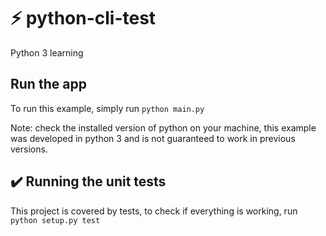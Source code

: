# :zap: python-cli-test
Python 3 learning

## Run the app
To run this example, simply run `python main.py`

Note: check the installed version of python on your machine, this example was developed in python 3 and is not guaranteed to work in previous versions.

## :heavy_check_mark: Running the unit tests
This project is covered by tests, to check if everything is working, run `python setup.py test`
